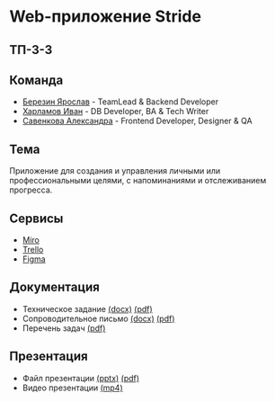 # Web-приложение Stride

## ТП-3-3

## Команда
* [Березин Ярослав](https://github.com/BerezinYaroslav) - TeamLead & Backend Developer
* [Харламов Иван](https://github.com/AlataO) - DB Developer, BA & Tech Writer
* [Савенкова Александра](https://github.com/SavenkovaAV) - Frontend Developer, Designer & QA

## Тема
Приложение для создания и управления личными или профессиональными целями, с напоминаниями и отслеживанием прогресса.

## Сервисы
* [Miro](https://miro.com/app/board/uXjVNtOOQng=/?share_link_id=356789673225)
* [Trello](https://trello.com/b/2fJrJrV9/tasks)
* [Figma](https://www.figma.com/file/3AqyAoOnwmc4WDSCV06Cx2/Stride?type=design&node-id=0%3A1&mode=design&t=HycYFbVYKflqyUJv-1)

## Документация
* Техническое задание [(docx)]() [(pdf)]()
* Сопроводительное письмо [(docx)]() [(pdf)]()
* Перечень задач [(pdf)]()

## Презентация
* Файл презентации [(pptx)]() [(pdf)]()
* Видео презентации [(mp4)](https://drive.google.com/file/d/1IURGl1AyIPHWT1BPiaZO87-Ok8Van2IW/view?usp=sharing)